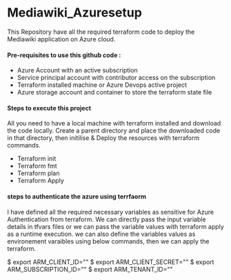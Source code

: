 # Mediawiki_Azuresetup
This Repository have all the required terraform code to deploy the Mediawiki application on Azure cloud.

#### Pre-requisites to use this github code :
- Azure Account with an active subscription
- Service principal account with contributor access on the subscription
- Terraform installed machine or Azure Devops active project
- Azure storage account and container to store the terraform state file

#### Steps to execute this project
All you need to have a local machine with terraform installed and download the code locally.
Create a parent directory and place the downloaded code in that directory, then initilise & Deploy the resources with terraform commands.
- Terraform init
- Terraform fmt
- Terraform plan
- Terraform Apply

#### steps to authenticate the azure using terrfaorm
I have defined all the required necessary variables as sensitive for Azure Authentication from terraform. 
We can directly pass the input variable details in tfvars files or we can pass the variable values with terraform apply as a runtime execution.
we can also define the variables values as environement varaibles using below commands, then we can apply the terraform.

$ export ARM_CLIENT_ID=""
$ export ARM_CLIENT_SECRET=""
$ export ARM_SUBSCRIPTION_ID=""
$ export ARM_TENANT_ID=""
